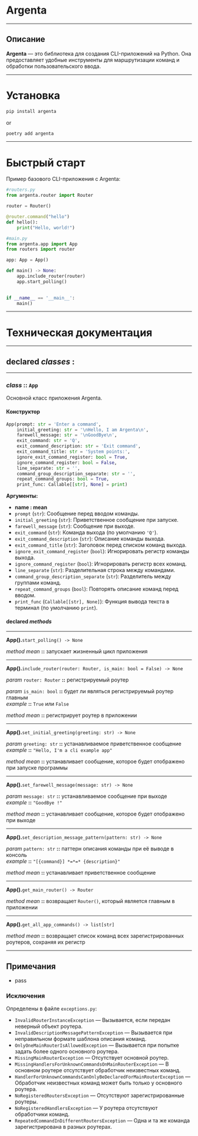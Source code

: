 # Argenta

---

## Описание
**Argenta** — это библиотека для создания CLI-приложений на Python. Она предоставляет удобные инструменты для маршрутизации команд и обработки пользовательского ввода.

---

# Установка
```bash
pip install argenta
```
or
```bash
poetry add argenta
```

---

# Быстрый старт
Пример базового CLI-приложения с Argenta:
```python
#routers.py
from argenta.router import Router

router = Router()

@router.command("hello")
def hello():
    print("Hello, world!")
```
```python
#main.py
from argenta.app import App
from routers import router

app: App = App()

def main() -> None:
    app.include_router(router)
    app.start_polling()

    
if __name__ == '__main__':
    main()
```

---

# Техническая документация

---

## declared *classes* :

---

###  *class* :: `App` 
Основной класс приложения Argenta.

#### Конструктор
```python
App(prompt: str = 'Enter a command',
    initial_greeting: str = '\nHello, I am Argenta\n',
    farewell_message: str = '\nGoodBye\n',
    exit_command: str = 'Q',
    exit_command_description: str = 'Exit command',
    exit_command_title: str = 'System points:',
    ignore_exit_command_register: bool = True,
    ignore_command_register: bool = False,
    line_separate: str = '',
    command_group_description_separate: str = '',
    repeat_command_groups: bool = True,
    print_func: Callable[[str], None] = print)
```
**Аргументы:**
- **name : mean**
- `prompt` (`str`): Сообщение перед вводом команды.
- `initial_greeting` (`str`): Приветственное сообщение при запуске.
- `farewell_message` (`str`): Сообщение при выходе.
- `exit_command` (`str`): Команда выхода (по умолчанию `'Q'`).
- `exit_command_description` (`str`): Описание команды выхода.
- `exit_command_title` (`str`): Заголовок перед списком команд выхода.
- `ignore_exit_command_register` (`bool`): Игнорировать регистр команды выхода.
- `ignore_command_register` (`bool`): Игнорировать регистр всех команд.
- `line_separate` (`str`): Разделительная строка между командами.
- `command_group_description_separate` (`str`): Разделитель между группами команд.
- `repeat_command_groups` (`bool`): Повторять описание команд перед вводом.
- `print_func` (`Callable[[str], None]`): Функция вывода текста в терминал (по умолчанию `print`).

#### **declared *methods***     

---

**App().**`start_polling() -> None`  

*method mean* **::** запускает жизненный цикл приложения

---

**App().**`include_router(router: Router, is_main: bool = False) -> None`  

*param* `router: Router` **::** регистрируемый роутер  

*param* `is_main: bool` **::** будет ли являться регистрируемый роутер главным  
*example* **::** `True` или `False` 

*method mean* **::** регистрирует роутер в приложении

---

**App().**`set_initial_greeting(greeting: str) -> None`  

*param* `greeting: str` **::** устанавливаемое приветственное сообщение  
*example* **::** `"Hello, I'm a cli example app"`

*method mean* **::** устанавливает сообщение, которое будет отображено при запуске программы

---

**App().**`set_farewell_message(message: str) -> None`  

*param* `message: str` **::** устанавливаемое сообщение при выходе  
*example* **::** `"GoodBye !"`

*method mean* **::** устанавливает сообщение, которое будет отображено при выходе

---

**App().**`set_description_message_pattern(pattern: str) -> None`  

*param* `pattern: str` **::** паттерн описания команды при её выводе в консоль  
*example* **::** `"[{command}] *=*=* {description}"`

*method mean* **::** устанавливает приветственное сообщение

---

**App().**`get_main_router() -> Router`  

*method mean* **::** возвращает `Router()`, который является главным в приложении

---

**App().**`get_all_app_commands() -> list[str]`  

*method mean* **::** возвращает список команд всех зарегистрированных роутеров, сохраняя их регистр

---

## Примечания  

-  pass




### Исключения
Определены в файле `exceptions.py`:

- `InvalidRouterInstanceException` — Вызывается, если передан неверный объект роутера.
- `InvalidDescriptionMessagePatternException` — Вызывается при неправильном формате шаблона описания команд.
- `OnlyOneMainRouterIsAllowedException` — Вызывается при попытке задать более одного основного роутера.
- `MissingMainRouterException` — Отсутствует основной роутер.
- `MissingHandlersForUnknownCommandsOnMainRouterException` — В основном роутере отсутствует обработчик неизвестных команд.
- `HandlerForUnknownCommandsCanOnlyBeDeclaredForMainRouterException` — Обработчик неизвестных команд может быть только у основного роутера.
- `NoRegisteredRoutersException` — Отсутствуют зарегистрированные роутеры.
- `NoRegisteredHandlersException` — У роутера отсутствуют обработчики команд.
- `RepeatedCommandInDifferentRoutersException` — Одна и та же команда зарегистрирована в разных роутерах.


